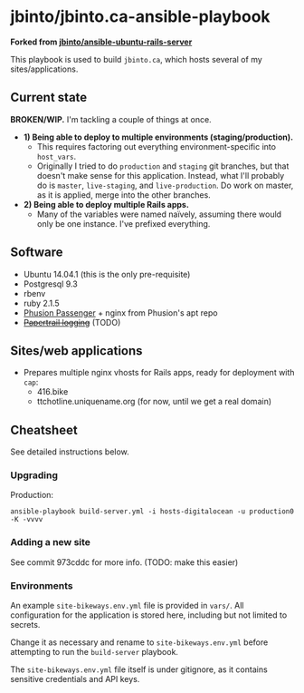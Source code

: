 # jbinto/jbinto.ca-ansible-playbook

**Forked from [jbinto/ansible-ubuntu-rails-server](https://github.com/jbinto/ansible-ubuntu-rails-server)**

This playbook is used to build `jbinto.ca`, which hosts several of my sites/applications.

## Current state

**BROKEN/WIP.** I'm tackling a couple of things at once.

* **1) Being able to deploy to multiple environments (staging/production).**
  * This requires factoring out everything environment-specific into `host_vars`.
  * Originally I tried to do `production` and `staging` git branches, but that doesn't make sense for this application. Instead, what I'll probably do is `master`, `live-staging`, and `live-production`. Do work on master, as it is applied, merge into the other branches.
* **2) Being able to deploy multiple Rails apps.**
  * Many of the variables were named naïvely, assuming there would only be one instance. I've prefixed everything.

## Software

* Ubuntu 14.04.1 (this is the only pre-requisite)
* Postgresql 9.3
* rbenv
* ruby 2.1.5
* [Phusion Passenger](https://www.phusionpassenger.com/) + nginx from Phusion's apt repo
* ~~[Papertrail logging](https://papertrailapp.com/)~~ (TODO)

## Sites/web applications

* Prepares multiple nginx vhosts for Rails apps, ready for deployment with `cap`:
  * 416.bike
  * ttchotline.uniquename.org (for now, until we get a real domain)

## Cheatsheet

See detailed instructions below.

### Upgrading

Production:

```
ansible-playbook build-server.yml -i hosts-digitalocean -u production0 -K -vvvv
```

### Adding a new site

See commit 973cddc for more info. (TODO: make this easier)

### Environments

An example `site-bikeways.env.yml` file is provided in `vars/`. All configuration for the application is stored here, including but not limited to secrets.

Change it as necessary and rename to `site-bikeways.env.yml` before attempting to run the `build-server` playbook.

The `site-bikeways.env.yml` file itself is under gitignore, as it contains sensitive credentials and API keys.
